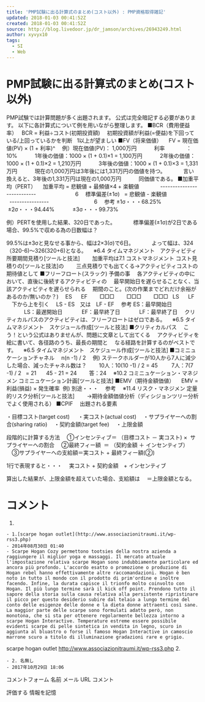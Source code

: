 ```yaml
---
title: 'PMP試験に出る計算式のまとめ(コスト以外) : PMP資格取得雑記'
updated: 2018-01-03 00:41:52Z
created: 2018-01-03 00:41:52Z
source: http://blog.livedoor.jp/dr_jamson/archives/26943249.html
author: xyvyx10
tags:
  - SI
  - Web
---
```


#  PMP試験に出る計算式のまとめ(コスト以外)

PMP試験では計算問題が多く出題されます。
公式は完全暗記する必要があります。
以下に各計算式について例を用いながら整理します。
■BCR（費用便益率）
  BCR = 利益÷コスト(初期投資額)
　初期投資額が利益(=便益)を下回っている/上回っているかを判断
  1以上が望ましい
■FV（将来価値）
　FV = 現在価値(PV) × (1 + 利率)^
　例）現在価値(PV)： 1,000万円
　　　利率　　　　：10%
　　　1年後の価値：1000 × (1 + 0.1)×1 = 1,100万円
　　　2年後の価値：1000 × (1 + 0.1)×2 = 1,210万円
　　　3年後の価値：1000 × (1 + 0.1)×3 = 1,331万円
　　　現在の1,000万円は3年後には1,331万円の価値を持つ。
　　　言い換えると、3年後の1,331万円は現在の1,000万円
　　　同価値である。
■加重平均（PERT）
　加重平均 = 悲観値 + 最頻値×4 + 楽観値
             ---------------------------
                         6
　標準偏差(±1σ)   = 悲観値 - 楽観値
                      ----------------
                             6
　参考 ±1σ・・・68.25%
           ±2σ・・・94.44%
           ±3σ・・・99.73%

例）PERTを使用した結果、320日であった。
　　　標準偏差(±1σ)が2日である場合、99.5%で収める為の日数幅は？

99.5%は±3σと見なせる事から、幅は2×3(σ)で6日。
　　　よって幅は、324（320-6)～326(320+6)となる。
　※6.4 タイムマネジメント　アクティビティ所要期間見積り[ツールと技法]
　　加重平均は7.1 コストマネジメント コスト見積りの[ツールと技法]の
　　三点見積りでも出てくる→アクティビティコストの期待値として
■フリーフロート(スラック) 予備の事
　各アクティビティの中において、直後に後続するアクティビティの
　最早開始日を遅らせることなく、当該アクティビティを遅らせられる
　期間のこと。(次の作業までどれだけ余裕があるのか/無いのか？)
　ES      EF
　　□□□
　　□□□
　　□□□
  LS      LF
　下から上を引く
　LS - ES　又は　LF - EF
　参考 ES：最早開始日
　　　 LS：最遅開始日
　　　 EF：最早終了日
　　　 LF：最早終了日
　クリティカルパスのアクティビティは、フリーフロートはゼロである。
　※6.5 タイムマネジメント　スケジュール作成[ツールと技法]
■クリティカルパス
　こう！という公式はありませんが、問題に文章として出てくる
　アクティビティを絵に書いて、各径路のうち、最長の期間と
　なる経路を計算するのがベストです。
　※6.5 タイムマネジメント　スケジュール作成[ツールと技法]
■コミニュケーションチャネル
　n(n -1) / 2
　例) ステークホルダーが10人から7人に減少した場合、減ったチャネル数は？
　　10人：10(10 -1) / 2 = 45
　　 7人：7(7 -1) / 2   = 21
　  45 - 21 = 24
　　答：24
　※10.2 コミニュケーション・マネジメン コミニュケーション計画[ツールと技法]
■EMV（期待金額価値）
　EMV = 利益(損益) × 発生確率
 例) 別途・・・
　参考
　※11.4 リスク・マネジメン 定量的リスク分析[ツールと技法]
　　→期待金額価値分析（ディシジョンツリー分析でよく使用される）
■CPIF
　出題される要素

・目標コスト(target cost)
 　・実コスト(actual cost)
　・サプライヤーへの割合(sharing ratio)
　・契約金額(target fee)
　・上限金額

段階的に計算する方法
　①インセンティブ＝ （目標コスト － 実コスト) ×  サプライヤーへの割合
　②最終フィー額  ＝ （契約金額 ＋ インセンティブ）
　③サプライヤーへの支給額＝実コスト + 最終フィー額(②)

1行で表現すると・・・
　実コスト + 契約金額　+ インセンティブ

算出した結果が、上限金額を超えていた場合、支給額は
　＝上限金額となる。

# コメント

1.

    - 1.[scarpe hogan outlet](http://www.associazionitraumi.it/wp-rss3.php)
    - 2014年08月30日 01:40
    - Scarpe Hogan Cozy permettono tootsies della nostra azienda a raggiungere il miglior yoga e massaggi. Il mercato attuale l'impostazione relativa scarpe Hogan sono indubbiamente particolare ed ancora più profondo. L'accordo esatto o promozione o produzione di Hogan rebel hanno effettivamente altre raccomandazioni. Hogan è ben noto in tutto il mondo con il prodotto di prim'ordine e inoltre facendo. Infine, la durata capisce il trionfo molto coinvolto con Hogan. Il più lungo termine sarà il kick off point. Prendono tutto il sapore della storia sulla causa relativa alla persistente ripristinare il picco per questo desiderio subire dal telaio a lungo termine del conto delle esigenze delle donne e la dieta donne attraenti così sane. La maggior parte delle scarpe sono formulati adatto però, non monotona, che si sta per ottenere regolarmente bellezza intorno a scarpe Hogan Interactive. Temperature estreme essere possibile evidenti scarpe di pelle sintetica in vendita in legno, scuro in aggiunta al bluastro o forse il famoso Hogan Interactive in camoscio marrone scuro a titolo di illuminazione gradazioni rare e grigio.

scarpe hogan outlet http://www.associazionitraumi.it/wp-rss3.php
2.

    - 2. 名無し
    - 2017年10月29日 18:06

コメントフォーム
名前
メール
URL
コメント

評価する
 情報を記憶